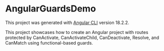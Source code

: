 # AngularGuardsDemo

This project was generated with [Angular CLI](https://github.com/angular/angular-cli) version 18.2.2.

This project showcases how to create an Angular project with routes protected by CanActivate, CanActivateChild, CanDeactivate, Resolve, and CanMatch using functional-based guards.